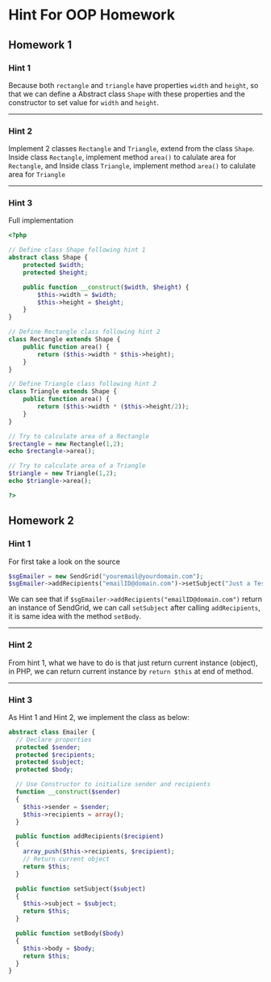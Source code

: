 # Hint For OOP Homework

## Homework 1

### Hint 1
Because both `rectangle` and `triangle` have properties `width` and `height`, so that we can define a Abstract class `Shape` with these properties and the constructor to set value for `width` and `height`.

-----

### Hint 2

Implement 2 classes `Rectangle` and `Triangle`, extend from the class `Shape`. Inside class `Rectangle`, implement method `area()` to calulate area for `Rectangle`, and Inside class `Triangle`, implement method `area()` to calulate area for `Triangle`

----

### Hint 3

Full implementation

```php
<?php

// Define class Shape following hint 1
abstract class Shape {
    protected $width;
    protected $height;

    public function __construct($width, $height) {
        $this->width = $width;
        $this->height = $height;
    }
}

// Define Rectangle class following hint 2
class Rectangle extends Shape {
    public function area() {
        return ($this->width * $this->height);
    }
}

// Define Triangle class following hint 2
class Triangle extends Shape {
    public function area() {
        return ($this->width * ($this->height/2));
    }
}

// Try to calculate area of a Rectangle
$rectangle = new Rectangle(1,2);
echo $rectangle->area();

// Try to calculate area of a Triangle
$triangle = new Triangle(1,2);
echo $triangle->area();

?>

```

## Homework 2

### Hint 1

For first take a look on the source 
```php
$sgEmailer = new SendGrid("youremail@yourdomain.com");
$sgEmailer->addRecipients("emailID@domain.com")->setSubject("Just a Test")->setBody("Hi Name, How are you?")->sendEmail();
```

We can see that if `$sgEmailer->addRecipients("emailID@domain.com")` return an instance of SendGrid, we can call `setSubject` after calling `addRecipients`, it is same idea with the method `setBody`.

---

### Hint 2

From hint 1, what we have to do is that just return current instance (object), in PHP, we can return current instance by `return $this` at end of method.

---

### Hint 3

As Hint 1 and Hint 2, we implement the class as below:

```php
abstract class Emailer {
  // Declare properties
  protected $sender;
  protected $recipients;
  protected $subject;
  protected $body;

  // Use Constructor to initialize sender and recipients
  function __construct($sender)
  {
    $this->sender = $sender;
    $this->recipients = array(); 
  }

  public function addRecipients($recipient)
  {
    array_push($this->recipients, $recipient);
    // Return current object
    return $this;
  }

  public function setSubject($subject)
  {
    $this->subject = $subject;
    return $this;
  }

  public function setBody($body)
  {
    $this->body = $body;
    return $this;
  }
}
```
